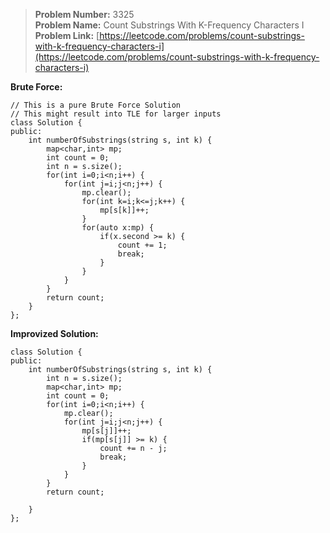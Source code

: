 > **Problem Number:** 3325 <br>
> **Problem Name:** Count Substrings With K-Frequency Characters I <br>
> **Problem Link:** [https://leetcode.com/problems/count-substrings-with-k-frequency-characters-i](https://leetcode.com/problems/count-substrings-with-k-frequency-characters-i) <br>

**Brute Force:**

    // This is a pure Brute Force Solution
    // This might result into TLE for larger inputs
    class Solution {
    public:
        int numberOfSubstrings(string s, int k) {
            map<char,int> mp;
            int count = 0;
            int n = s.size();
            for(int i=0;i<n;i++) {
                for(int j=i;j<n;j++) {
                    mp.clear();
                    for(int k=i;k<=j;k++) {
                        mp[s[k]]++;
                    }
                    for(auto x:mp) {
                        if(x.second >= k) {
                            count += 1;
                            break;
                        }
                    }
                }
            }
            return count;
        }
    };

**Improvized Solution:** 

    class Solution {
    public:
        int numberOfSubstrings(string s, int k) {
            int n = s.size();
            map<char,int> mp;
            int count = 0;
            for(int i=0;i<n;i++) {
                mp.clear();
                for(int j=i;j<n;j++) {
                    mp[s[j]]++;
                    if(mp[s[j]] >= k) {
                        count += n - j;
                        break;
                    }
                }
            }
            return count;

        }
    };